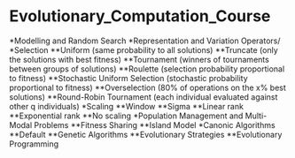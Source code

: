 # Evolutionary_Computation_Course

*Modelling and Random Search 
*Representation and Variation Operators/ 
*Selection 
**Uniform (same probability to all solutions) 
**Truncate (only the solutions with best fitness) 
**Tournament (winners of tournaments between groups of solutions) 
**Roulette (selection probability proportional to fitness) 
**Stochastic Uniform Selection (stochastic probability proportional to fitness) 
**Overselection (80% of operations on the x% best solutions) 
**Round-Robin Tournament (each individual evaluated against other q individuals) 
*Scaling 
**Window 
**Sigma 
**Linear rank
**Exponential rank 
**No scaling 
*Population Management and Multi-Modal Problems 
**Fitness Sharing 
**Island Model 
*Canonic Algorithms 
**Default
**Genetic Algorithms 
**Evolutionary Strategies 
**Evolutionary Programming
